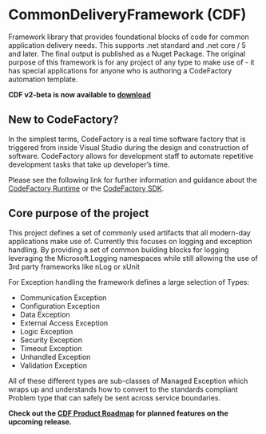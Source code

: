 # CommonDeliveryFramework (CDF)
Framework library that provides foundational blocks of code for common application delivery needs. This supports .net standard and .net core / 5 and later.  The final output is published as a Nuget Package.  The original purpose of this framework is for any project of any type to make use of - it has special applications for anyone who is authoring a CodeFactory automation template.

**CDF v2-beta is now available to [download](https://github.com/CodeFactoryLLC/CommonDeliveryFramework/tree/Automation-Beta)**

## New to CodeFactory?
In the simplest terms, CodeFactory is a real time software factory that is triggered from inside Visual Studio during the design and construction of software. CodeFactory allows for development staff to automate repetitive development tasks that take up developer’s time.

Please see the following link for further information and guidance about the [CodeFactory Runtime](https://github.com/CodeFactoryLLC/CodeFactory) or the [CodeFactory SDK](https://www.nuget.org/packages/CodeFactorySDK/).

## Core purpose of the project
This project defines a set of commonly used artifacts that all modern-day applications make use of.  Currently this focuses on logging and exception handling.  By providing a set of common building blocks for logging leveraging the Microsoft.Logging namespaces while still allowing the use of 3rd party frameworks like nLog or xUnit

For Exception handling the framework defines a large selection of Types:
- Communication Exception
- Configuration Exception
- Data Exception
- External Access Exception
- Logic Exception
- Security Exception
- Timeout Exception
- Unhandled Exception
- Validation Exception

All of these different types are sub-classes of Managed Exception which wraps up and understands how to convert to the standards compliant Problem type that can safely be sent across service boundaries.

**Check out the [CDF Product Roadmap](https://github.com/CodeFactoryLLC/CommonDeliveryFramework/wiki) for planned features on the upcoming release.**
